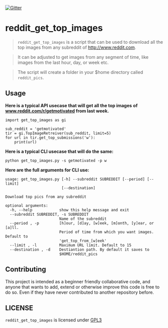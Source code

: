 [![Gitter](https://badges.gitter.im/nagracks/reddit_get_top_images.svg)](https://gitter.im/nagracks/reddit_get_top_images?utm_source=badge&utm_medium=badge&utm_campaign=pr-badge)

# reddit_get_top_images

> `reddit_get_top_images` is a script that can be used to download
> all the top images from any subreddit of http://www.reddit.com.

> It can be adjusted to get images from any segment of time,
> like images from the last hour, day, or week etc.

> The script will create a folder in your $home directory
> called `reddit_pics`.

Usage
-----

**Here is a typical API usecase that will get all the top images**
**of www.reddit.com/r/getmotivated from last week.**
```
import get_top_images as gi

sub_reddit = 'getmotivated'
tir = gi.TopImageRetreiver(sub_reddit, limit=5)
for url in tir.get_top_submissions('w'):
    print(url)
```

**Here is a typical CLI usecase that will do the same:**

`python get_top_images.py -s getmotivated -p w`

**Here are the full arguments for CLI use:**

```
usage: get_top_images.py [-h] --subreddit SUBREDDIT [--period] [--limit]
                         [--destination]

Download top pics from any subreddit

optional arguments:
  -h, --help            show this help message and exit
  --subreddit SUBREDDIT, -s SUBREDDIT
                        Name of the subreddit
  --period , -p         [h]our, [d]ay, [w]eek, [m]onth, [y]ear, or [a]ll.
                        Period of time from which you want images. Default to
                        'get_top_from_[w]eek'
  --limit , -l          Maximum URL limit. Default to 15
  --destination , -d    Destiantion path. By default it saves to
                        $HOME/reddit_pics
```

Contributing
------------

This project is intended as a beginner friendly collaborative code, and anyone that wants to add, extend or otherwise improve this code is free to do so. Even if they have never contributed to another repository before.

LICENSE
------

`reddit_get_top_images` is licensed under
[GPL3](LICENSE)
